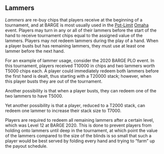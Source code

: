 Lammers
-------

*Lammers* are re-buy chips that players receive at the beginning of a
tournament, and at BARGE is most usually used in the
[Pot-Limit](./pot-limit.md) [Omaha](./omaha.md) event. Players may
turn in any or all of their lammers before the start of the hand to receive
tournament chips equal to the assigned value of the lammers. Players may not
redeem lammers during the play of a hand. When a player busts but has remaining
lammers, they must use at least one lammer before the next hand.

For an example of lammer usage, consider the 2020 BARGE PLO event.
In this tournament, players received T10000 in chips and two lammers worth
T5000 chips each.  A player could immediately redeem both lammers before the
first hand is dealt, thus starting with a T20000 stack; however, when this
player busts they are out of the tournament.

Another possibility is that when a player busts, they can redeem one of the two
lammers to have T5000.

Yet another possibility is that a player, reduced to a T2000 stack, can redeem
one lammer to increase their stack size to T7000.

Players are required to redeem all remaining lammers after a certain level,
which was Level 12 at BARGE 2020. This is done to prevent players from holding
onto lammers until deep in the tournament, at which point the value of the
lammers compared to the size of the blinds is so small that such a player would
be best served by folding every hand and trying to “farm” up the payout
schedule.
